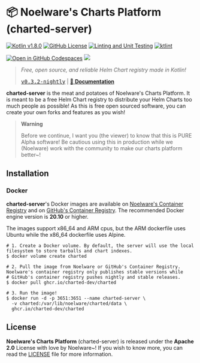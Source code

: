 # 📦 Noelware's Charts Platform (charted-server)

[![Kotlin v1.8.0](https://img.shields.io/badge/kotlin-1.8.0-blue.svg?logo=kotlin)](https://kotlinlang.org)
[![GitHub License](https://img.shields.io/badge/license-Apache%20License%202.0-blue.svg?style=flat)](http://www.apache.org/licenses/LICENSE-2.0)
[![Linting and Unit Testing](https://github.com/charted-dev/charted/actions/workflows/Linting.yaml/badge.svg?branch=main)](https://github.com/charted-dev/charted/actions/workflows/Linting.yaml)
[![ktlint](https://img.shields.io/badge/code%20style-%E2%9D%A4-FF4081.svg)](https://ktlint.github.io/)

[![Open in GitHub Codespaces](https://github.com/codespaces/badge.svg)](https://github.com/codespaces/new?hide_repo_select=true&ref=main&repo=469212491&machine=standardLinux32gb&devcontainer_path=.devcontainer%2Fdevcontainer.json&location=WestUs2)
![](https://img.shields.io/github/languages/code-size/charted-dev/charted)

> _Free, open source, and reliable Helm Chart registry made in Kotlin!_
>
> [<kbd>v0.3.2-nightly</kbd>](https://github.com/charted-dev/charted/releases/0.3.2-nightly) | [:scroll: **Documentation**](#)

**charted-server** is the meat and potatoes of Noelware's Charts Platform. It is meant to be a free Helm Chart registry to distribute your Helm Charts
too much people as possible! As this is free open sourced software, you can create your own forks and features as you wish!

> **Warning**
>
> Before we continue, I want you (the viewer) to know that this is PURE Alpha software! Be cautious using this
> in production while we (Noelware) work with the community to make our charts platform better~!

## Installation

### Docker

**charted-server**'s Docker images are available on [Noelware's Container Registry](https://cr.noelware.cloud) and on [GitHub's Container Registry](https://github.com/orgs/charted-dev/packages). The recommended
Docker engine version is **20.10** or higher.

The images support x86_64 and ARM cpus, but the ARM dockerfile uses Ubuntu while the x86_64 dockerfile uses Alpine.

```shell
# 1. Create a Docker volume. By default, the server will use the local filesystem to store tarballs and chart indexes.
$ docker volume create charted

# 2. Pull the image from Noelware or GitHub's Container Registry. Noelware's container registry only publishes stable versions while
# GitHub's container registry pushes nightly and stable releases.
$ docker pull ghcr.io/charted-dev/charted

# 3. Run the image!
$ docker run -d -p 3651:3651 --name charted-server \
  -v charted:/var/lib/noelware/charted/data \
  ghcr.io/charted-dev/charted
```

## License

**Noelware's Charts Platform** (charted-server) is released under the **Apache 2.0** License with love by Noelware~! If you wish to know more,
you can read the [LICENSE](./LICENSE) file for more information.
